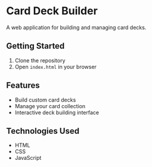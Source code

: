 # Card Deck Builder

A web application for building and managing card decks.

## Getting Started

1. Clone the repository
2. Open `index.html` in your browser

## Features

- Build custom card decks
- Manage your card collection
- Interactive deck building interface

## Technologies Used

- HTML
- CSS
- JavaScript 